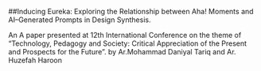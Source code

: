 
##Inducing Eureka:  Exploring the Relationship between Aha! Moments and AI–Generated Prompts in Design Synthesis.  
 
An A paper presented at  12th International Conference on the theme of “Technology, Pedagogy and Society: Critical Appreciation of the Present and Prospects for the Future”.
  by  Ar.Mohammad Daniyal Tariq   and Ar. Huzefah Haroon
